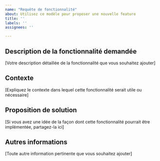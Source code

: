 ```yaml
---
name: "Requête de fonctionnalité"
about: Utilisez ce modèle pour proposer une nouvelle feature
title: ''
labels: ''
assignees: ''

---
```


## Description de la fonctionnalité demandée

[Votre description détaillée de la fonctionnalité que vous souhaitez ajouter]

## Contexte

[Expliquez le contexte dans lequel cette fonctionnalité serait utile ou nécessaire]

## Proposition de solution

[Si vous avez une idée de la façon dont cette fonctionnalité pourrait être implémentée, partagez-la ici]

## Autres informations

[Toute autre information pertinente que vous souhaitez ajouter]
